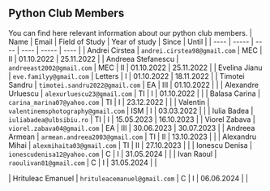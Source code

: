 <!-- # Nume      Email           Sectie      An    Git User  
Andrei Cirstea          andrei.cirstea98@gmail.com        MEC          II 
Andreea Stefanescu      andreeast2002@gmail.com           MEC          II
Evelina Jianu           eve.familyy@gmail.com             Litere       I  
Timotei Sandru          timotei.sandru2022@gmail.com      EA           III
Alexandru Urluescu      alexurluescu23@gmail.com          TI           I 
Carina Marina           carina_marina07@yahoo.com         TI           I
Valentin                valentinemsphotography@gmail.com  ISM          I
Iulia Badea             iuliabadea@ulbsibiu.ro            TI           I
Viorel Zavaba           viorel.zabava04@gmail.com		      EA           III
Armean Andreea          armean.andreea2003@gmail.com      TI           II
Mot Mihai Alexandru     alexmihaita03@gmail.com           TI           II
-->


## Python Club Members
You can find here relevant information about our python club members.
| Name | Email | Field of Study | Year of study | Since | Until |
| ---- | ----- | ---- | ---- | ----- | ---- |
| Andrei Cirstea | `andrei.cirstea98@gmail.com` | MEC | II | 01.10.2022 | 25.11.2022 |
| Andreea Stefanescu | `andreeast2002@gmail.com` | MEC | II | 01.10.2022 | 25.11.2022 |
| Evelina Jianu | `eve.familyy@gmail.com` | Letters | I | 01.10.2022 | 18.11.2022 |
| Timotei Sandru | `timotei.sandru2022@gmail.com` | EA | III | 01.10.2022 |  |
| Alexandre Urluescu | `alexurluescu23@gmail.com` | TI | I | 01.10.2022 |  |
| Balasa Carina | `carina_marina07@yahoo.com` | TI | I | 23.12.2022 |  |
| Valentin | `valentinemsphotography@gmail.com` | ISM | I | 03.03.2022 |  |
| Iulia Badea | `iuliabadea@ulbsibiu.ro` | TI | I | 15.05.2023 | 16.10.2023 |
| Viorel Zabava | `viorel.zabava04@gmail.com` | EA | III | 30.06.2023 | 30.07.2023 |
| Andreea Armean | `armean.andreea2003@gmail.com` | TI | II | 13.10.2023 |  |
| Alexandru Mihai | `alexmihaita03@gmail.com` | TI | II | 27.10.2023 |  |
| Ionescu Denisa | `ionescudenisa12@yahoo.com` | C | I | 31.05.2024 |  |
| Ivan Raoul | `raoulivan81@gmail.com` | C | I | 31.05.2024 |  |

| Hrituleac Emanuel | `hrituleacemanuel@gmail.com` | C | I | 06.06.2024 | |

<!---
>### - Andrei Cirstea:
>- **Email** : andrei.cirstea98@gmail.com
>- **Sectie** : MEC
>- **An** : II
>- **Since** : 01.10.2022
>- **Until** : 25.11.2022

>### - Andreea Stefanescu:
>- **Email** :  andreeast2002@gmail.com
>- **Sectie** : MEC
>- **An** : II
>- **Since** : 01.10.2022
>- **Until** : 25.11.2022

>### - Evelina Jianu:
>- **Email** :  eve.familyy@gmail.com
>- **Sectie** : Litere
>- **An** : I
>- **Since** : 01.10.20222
>- **Until** : 18.11.2022

>### - Timotei Sandru :
>- **Email** :  timotei.sandru2022@gmail.com
>- **Sectie** : EA
>- **An** :  III
>- **Since** : 01.10.2022

>### - Alexandre Urluescu :
>- **Email** :  alexurluescu23@gmail.com
>- **Sectie** : TI
>- **An** :  I
>- **Since** : 01.10.2022

>### - Balasa Carina :
>- **Email** :  carina_marina07@yahoo.com
>- **Sectie** : TI
>- **An** :  I
>- **Since** : 23.12.2022

>### - Valentin :
>- **Email** :  valentinemsphotography@gmail.com
>- **Sectie** : ISM
>- **An** :  I
>- **Since** : 03.03.2022

>### - Iulia:
>- **Email** :  iuliabadea@ulbsibiu.ro
>- **Sectie** : TI
>- **An** :  I
>- **Since** : 15.05.2023
>- **Until** : 16.10.2023

>### - Viorel :
>- **Email** :  viorel.zabava04@gmail.com
>- **Sectie** : EA
>- **An** :  III
>- **Since** : 30.06.2023
>- **Until** : 30.07.2023

>### - Andreea :
>- **Email** :  armean.andreea2003@gmail.com
>- **Sectie** : TI
>- **An** :  II
>- **Since** : 13.10.2023

>### - Mihai :
>- **Email** : alexmihaita03@gmail.com
>- **Sectie** : TI
>- **An** :  II
>- **Since** : 27.10.2023
--->
